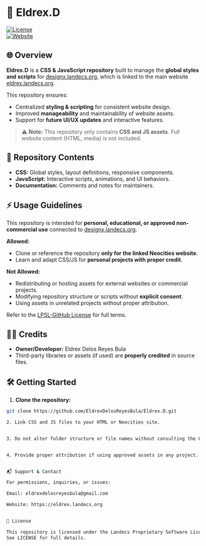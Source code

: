 # 🚀 Eldrex.D

[![License](https://img.shields.io/badge/License-LPSL%20GitHub-blue)](LICENSE)  
[![Website](https://img.shields.io/badge/Website-designx.landecs.org-brightgreen)](https://designx.landecs.org)


## 🌐 Overview

**Eldrex.D** is a **CSS & JavaScript repository** built to manage the **global styles and scripts** for [designx.landecs.org](https://designx.landecs.org), which is linked to the main website [eldrex.landecs.org](https://eldrex.landecs.org).  

This repository ensures:  
- Centralized **styling & scripting** for consistent website design.  
- Improved **manageability** and maintainability of website assets.  
- Support for **future UI/UX updates** and interactive features.  

> ⚠️ **Note:** This repository only contains **CSS and JS assets**. Full website content (HTML, media) is not included.


## 📂 Repository Contents

- **CSS:** Global styles, layout definitions, responsive components.  
- **JavaScript:** Interactive scripts, animations, and UI behaviors.  
- **Documentation:** Comments and notes for maintainers.  


## ⚡ Usage Guidelines

This repository is intended for **personal, educational, or approved non-commercial use** connected to [designx.landecs.org](https://designx.landecs.org).  

**Allowed:**  
- Clone or reference the repository **only for the linked Neocities website**.  
- Learn and adapt CSS/JS for **personal projects with proper credit**.  

**Not Allowed:**  
- Redistributing or hosting assets for external websites or commercial projects.  
- Modifying repository structure or scripts without **explicit consent**.  
- Using assets in unrelated projects without proper attribution.  

Refer to the [LPSL-GitHub License](LICENSE) for full terms.


## 👨‍💻 Credits

- **Owner/Developer:** Eldrex Delos Reyes Bula  
- Third-party libraries or assets (if used) are **properly credited** in source files.

## 🛠 Getting Started

1. **Clone the repository:**  
```bash
git clone https://github.com/EldrexDelosReyesBula/Eldrex.D.git

2. Link CSS and JS files to your HTML or Neocities site.


3. Do not alter folder structure or file names without consulting the Owner.


4. Provide proper attribution if using approved assets in any project.


📬 Support & Contact

For permissions, inquiries, or issues:

Email: eldrexdelosreyesbula@gmail.com

Website: https://eldrex.landecs.org


📄 License

This repository is licensed under the Landecs Proprietary Software License – GitHub (LPSL-GitHub Version 1.0.0).
See LICENSE for full details.

